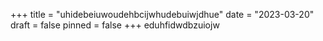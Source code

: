 +++
title = "uhidebeiuwoudehbcijwhudebuiwjdhue"
date = "2023-03-20"
draft = false
pinned = false
+++
eduhfidwdbzuiojw